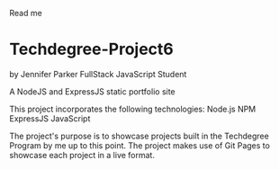  Read me

# Techdegree-Project6

by Jennifer Parker
FullStack JavaScript Student

A NodeJS and ExpressJS static portfolio site

This project incorporates the following technologies: 
Node.js
NPM
ExpressJS
JavaScript

The project's purpose is to showcase projects built in the Techdegree Program by me up to this point.  The project makes use of Git Pages to showcase each project in a live format.  


